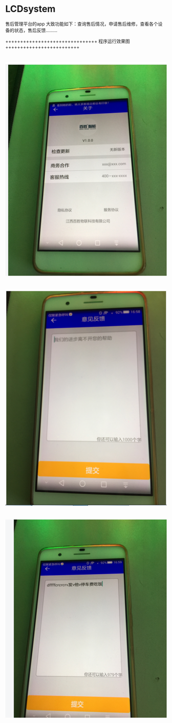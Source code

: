 # LCDsystem
售后管理平台的app
大致功能如下：查询售后情况，申请售后维修，查看各个设备的状态，售后反馈.........

+++++++++++++++++++++++++++++++ 程序运行效果图 +++++++++++++++++++++++++

#
![程序的演示图片](https://github.com/ChampionDragon/AfterSaleService/blob/master/UI/1.jpg)

#
![程序的演示图片](https://github.com/ChampionDragon/AfterSaleService/blob/master/UI/2.jpg)

#
![程序的演示图片](https://github.com/ChampionDragon/AfterSaleService/blob/master/UI/3.jpg)


